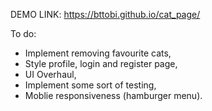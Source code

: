 DEMO LINK: https://bttobi.github.io/cat_page/ <br/>

To do:
- Implement removing favourite cats,
- Style profile, login and register page,
- UI Overhaul,
- Implement some sort of testing,
- Moblie responsiveness (hamburger menu).
